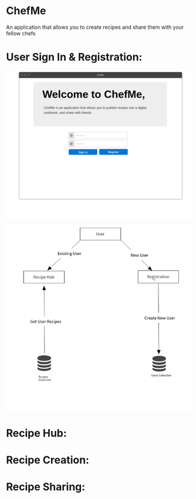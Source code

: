 # ChefMe
An application that allows you to create recipes and share them with your fellow chefs

# User Sign In & Registration:

![Sign In Page](https://github.com/prpatel1231/ChefMe/blob/master/WireFrames/ChefMe_SignIn.png)

![Sign In Flow](https://github.com/prpatel1231/ChefMe/blob/master/WireFrames/ChefMe_SignIn_DataFlow.png)

# Recipe Hub:



# Recipe Creation:


# Recipe Sharing: